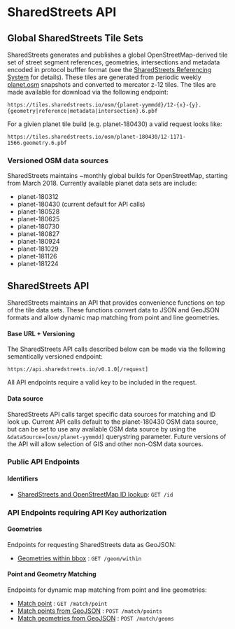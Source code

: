 # SharedStreets API

## Global SharedStreets Tile Sets

SharedStreets generates and publishes a global OpenStreetMap-derived tile set of street segment references, geometries, intersections and metadata encoded in protocol bufffer format (see the [SharedStreets Referencing System](https://github.com/sharedstreets/sharedstreets-ref-system) for details). These tiles are generated from periodic weekly [planet.osm](https://planet.openstreetmap.org/) snapshots and converted to mercator z-12 tiles. The tiles are made available for download via the following endpoint:

`https://tiles.sharedstreets.io/osm/{planet-yymmdd}/12-{x}-{y}.{geometry|reference|metadata|intersection}.6.pbf` 

For a givien planet tile build (e.g. planet-180430) a valid request looks like:

`https://tiles.sharedstreets.io/osm/planet-180430/12-1171-1566.geometry.6.pbf`

### Versioned OSM data sources
SharedStreets maintains ~monthly global builds for OpenStreetMap, starting from March 2018. Currently available planet data sets are include:

* planet-180312
* planet-180430 (current default for API calls)
* planet-180528
* planet-180625
* planet-180730
* planet-180827
* planet-180924
* planet-181029
* planet-181126
* planet-181224



## SharedStreets API 

SharedStreets maintains an API that provides convenience functions on top of the tile data sets. These functions convert data to JSON and GeoJSON formats and allow dynamic map matching from point and line geometries. 

#### Base URL + Versioning
The SharedStreets API calls described below can be made via the following semantically versioned endpoint:

`https://api.sharedstreets.io/v0.1.0[/request]`

All API endpoints require a valid key to be included in the request.

#### Data source
SharedStreets API calls target specific data sources for matching and ID look up. Current API calls default to the planet-180430 OSM data source, but can be set to use any available OSM data source by using the `&dataSource=[osm/planet-yymmdd]` querystring parameter. Future versions of the API will allow selection of GIS and other non-OSM data sources.

### Public API Endpoints 

#### Identifiers

* [SharedStreets and OpenStreetMap ID lookup](query/id.md): `GET /id`

### API Endpoints requiring API Key authorization

#### Geometries

Endpoints for requesting SharedStreets data as GeoJSON:

* [Geometries within bbox](geom/within.md) : `GET /geom/within`


#### Point and Geometry Matching

Endpoints for dynamic map matching from point and line geometries:

* [Match point](match/point.md) : `GET /match/point`
* [Match points from GeoJSON](match/points.md) : `POST /match/points`
* [Match geometries from GeoJSON](match/geoms.md) : `POST /match/geoms`

